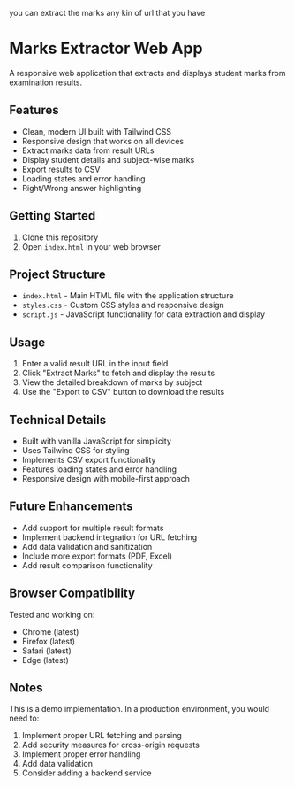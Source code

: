 you can extract the marks any kin of url that you have

# Marks Extractor Web App

A responsive web application that extracts and displays student marks from examination results.

## Features

- Clean, modern UI built with Tailwind CSS
- Responsive design that works on all devices
- Extract marks data from result URLs
- Display student details and subject-wise marks
- Export results to CSV
- Loading states and error handling
- Right/Wrong answer highlighting

## Getting Started

1. Clone this repository
2. Open `index.html` in your web browser

## Project Structure

- `index.html` - Main HTML file with the application structure
- `styles.css` - Custom CSS styles and responsive design
- `script.js` - JavaScript functionality for data extraction and display

## Usage

1. Enter a valid result URL in the input field
2. Click "Extract Marks" to fetch and display the results
3. View the detailed breakdown of marks by subject
4. Use the "Export to CSV" button to download the results

## Technical Details

- Built with vanilla JavaScript for simplicity
- Uses Tailwind CSS for styling
- Implements CSV export functionality
- Features loading states and error handling
- Responsive design with mobile-first approach

## Future Enhancements

- Add support for multiple result formats
- Implement backend integration for URL fetching
- Add data validation and sanitization
- Include more export formats (PDF, Excel)
- Add result comparison functionality

## Browser Compatibility

Tested and working on:
- Chrome (latest)
- Firefox (latest)
- Safari (latest)
- Edge (latest)

## Notes

This is a demo implementation. In a production environment, you would need to:
1. Implement proper URL fetching and parsing
2. Add security measures for cross-origin requests
3. Implement proper error handling
4. Add data validation
5. Consider adding a backend service 
